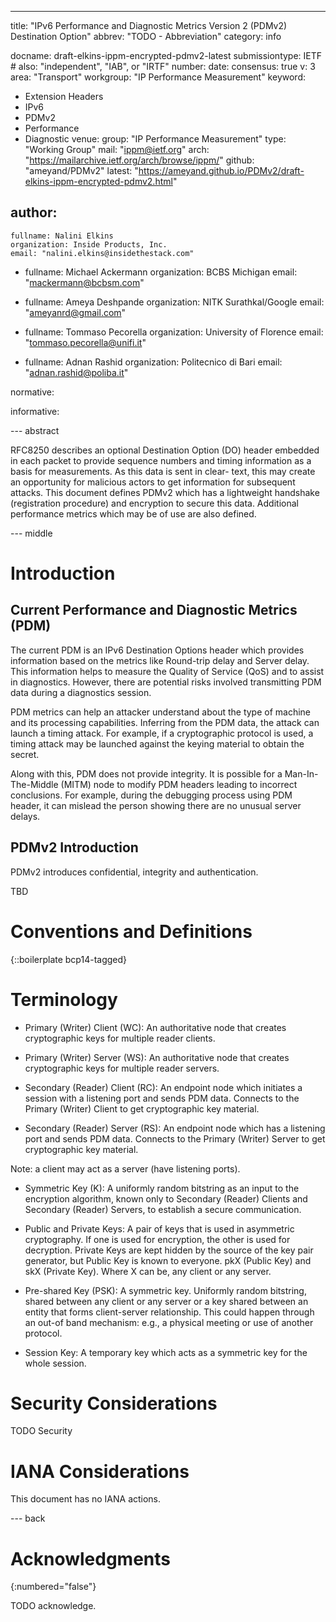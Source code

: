 ---
title: "IPv6 Performance and Diagnostic Metrics Version 2 (PDMv2) Destination Option"
abbrev: "TODO - Abbreviation"
category: info

docname: draft-elkins-ippm-encrypted-pdmv2-latest
submissiontype: IETF  # also: "independent", "IAB", or "IRTF"
number:
date:
consensus: true
v: 3
area: "Transport"
workgroup: "IP Performance Measurement"
keyword:
 - Extension Headers
 - IPv6
 - PDMv2
 - Performance
 - Diagnostic
venue:
  group: "IP Performance Measurement"
  type: "Working Group"
  mail: "ippm@ietf.org"
  arch: "https://mailarchive.ietf.org/arch/browse/ippm/"
  github: "ameyand/PDMv2"
  latest: "https://ameyand.github.io/PDMv2/draft-elkins-ippm-encrypted-pdmv2.html"

author:
 -
    fullname: Nalini Elkins
    organization: Inside Products, Inc.
    email: "nalini.elkins@insidethestack.com"

 -
    fullname: Michael Ackermann
    organization: BCBS Michigan
    email: "mackermann@bcbsm.com"

-
    fullname: Ameya Deshpande
    organization: NITK Surathkal/Google
    email: "ameyanrd@gmail.com"

-
    fullname: Tommaso Pecorella
    organization: University of Florence
    email: "tommaso.pecorella@unifi.it"

-
    fullname: Adnan Rashid
    organization: Politecnico di Bari
    email: "adnan.rashid@poliba.it"

normative:

informative:


--- abstract

RFC8250 describes an optional Destination Option (DO) header embedded
in each packet to provide sequence numbers and timing information as
a basis for measurements.  As this data is sent in clear- text, this
may create an opportunity for malicious actors to get information for
subsequent attacks.  This document defines PDMv2 which has a
lightweight handshake (registration procedure) and encryption to
secure this data.  Additional performance metrics which may be of use
are also defined.

--- middle

# Introduction

## Current Performance and Diagnostic Metrics (PDM)

The current PDM is an IPv6 Destination Options header which provides
information based on the metrics like Round-trip delay and Server
delay.  This information helps to measure the Quality of Service
(QoS) and to assist in diagnostics.  However, there are potential
risks involved transmitting PDM data during a diagnostics session.

PDM metrics can help an attacker understand about the type of machine
and its processing capabilities.  Inferring from the PDM data, the
attack can launch a timing attack.  For example, if a cryptographic
protocol is used, a timing attack may be launched against the keying
material to obtain the secret.

Along with this, PDM does not provide integrity.  It is possible for
a Man-In-The-Middle (MITM) node to modify PDM headers leading to
incorrect conclusions.  For example, during the debugging process
using PDM header, it can mislead the person showing there are no
unusual server delays.


## PDMv2 Introduction

PDMv2 introduces confidential, integrity and authentication.

TBD


# Conventions and Definitions

{::boilerplate bcp14-tagged}

# Terminology

-  Primary (Writer) Client (WC): An authoritative node that creates
   cryptographic keys for multiple reader clients.

-  Primary (Writer) Server (WS): An authoritative node that creates
   cryptographic keys for multiple reader servers.

-  Secondary (Reader) Client (RC): An endpoint node which initiates a
   session with a listening port and sends PDM data.  Connects to the
   Primary (Writer) Client to get cryptographic key material.

-  Secondary (Reader) Server (RS): An endpoint node which has a
   listening port and sends PDM data.  Connects to the Primary
   (Writer) Server to get cryptographic key material.

Note: a client may act as a server (have listening ports).

-  Symmetric Key (K): A uniformly random bitstring as an input to the
   encryption algorithm, known only to Secondary (Reader) Clients and
   Secondary (Reader) Servers, to establish a secure communication.

-  Public and Private Keys: A pair of keys that is used in asymmetric
   cryptography.  If one is used for encryption, the other is used
   for decryption.  Private Keys are kept hidden by the source of the
   key pair generator, but Public Key is known to everyone.  pkX
   (Public Key) and skX (Private Key).  Where X can be, any client or
   any server.

-  Pre-shared Key (PSK): A symmetric key.  Uniformly random
   bitstring, shared between any client or any server or a key shared
   between an entity that forms client-server relationship.  This
   could happen through an out-of band mechanism: e.g., a physical
   meeting or use of another protocol.

-  Session Key: A temporary key which acts as a symmetric key for the
   whole session.


# Security Considerations

TODO Security


# IANA Considerations

This document has no IANA actions.


--- back

# Acknowledgments
{:numbered="false"}

TODO acknowledge.

